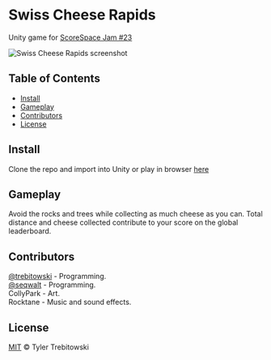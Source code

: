 # Swiss Cheese Rapids

Unity game for [ScoreSpace Jam #23](https://itch.io/jam/scorejam23)

![Swiss Cheese Rapids screenshot](https://github.com/trebitowski/swiss-cheese-rapids/assets/29380383/50d01615-ec5a-4196-acbc-fdfc6a8dd599)

## Table of Contents

- [Install](#install)
- [Gameplay](#gameplay)
- [Contributors](#contributors)
- [License](#license)

## Install

Clone the repo and import into Unity or play in browser [here](https://trebitowski.itch.io/swiss-cheese-rapids)

## Gameplay

Avoid the rocks and trees while collecting as much cheese as you can. Total distance and cheese collected contribute to your score on the global leaderboard.

## Contributors

[@trebitowski](https://github.com/trebitowski) - Programming.  
[@seqwalt](https://github.com/seqwalt) - Programming.  
CollyPark - Art.  
Rocktane - Music and sound effects.  

## License

[MIT](LICENSE) © Tyler Trebitowski
